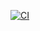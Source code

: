 
[![CI](https://github.com/AdCorpus/EssentialFeed/actions/workflows/CI.yml/badge.svg)](https://github.com/AdCorpus/EssentialFeed/actions/workflows/CI.yml)
